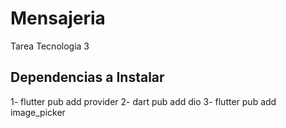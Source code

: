 # Mensajeria

Tarea Tecnologia 3

## Dependencias a Instalar

1- flutter pub add provider
2- dart pub add dio
3- flutter pub add image_picker
